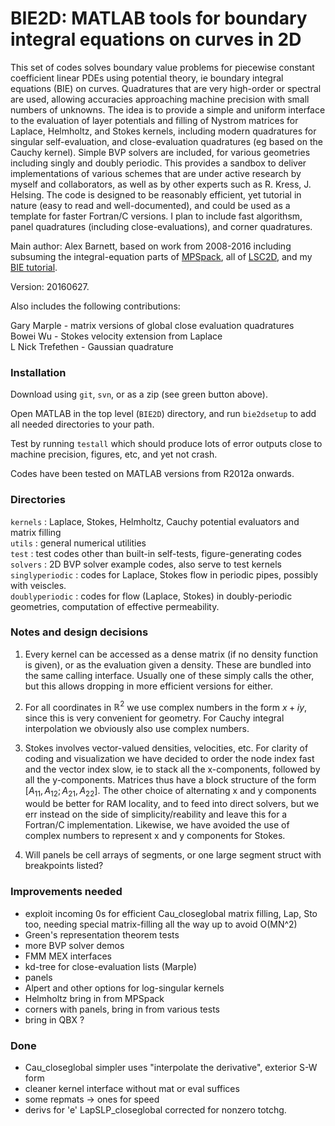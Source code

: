 # BIE2D: MATLAB tools for boundary integral equations on curves in 2D

This set of codes solves boundary value problems for piecewise constant coefficient linear PDEs using potential theory, ie boundary integral equations (BIE) on curves. Quadratures that are very high-order or spectral are used, allowing accuracies approaching machine precision with small numbers of unknowns. The idea is to provide a simple and uniform interface to the evaluation of layer potentials and filling of Nystrom matrices for Laplace, Helmholtz, and Stokes kernels, including modern quadratures for singular self-evaluation, and close-evaluation quadratures (eg based on the Cauchy kernel).  Simple BVP solvers are included, for various geometries including singly and doubly periodic. This provides a sandbox to deliver implementations of various schemes that are under active research by myself and collaborators, as well as by other experts such as R. Kress, J. Helsing. The code is designed to be reasonably efficient, yet tutorial in nature (easy to read and well-documented), and could be used as a template for faster Fortran/C versions.  I plan to include fast algorithsm, panel quadratures (including close-evaluations), and corner quadratures.

Main author: Alex Barnett, based on work from 2008-2016 including subsuming the integral-equation parts of [MPSpack](https://github.com/ahbarnett/mpspack), all of [LSC2D](http://math.dartmouth.edu/~ahb/software/lsc2d.tgz), and my [BIE tutorial](https://math.dartmouth.edu/~fastdirect/notes/quadrtut.zip).

Version: 20160627.

Also includes the following contributions:

  Gary Marple - matrix versions of global close evaluation quadratures  
  Bowei Wu - Stokes velocity extension from Laplace  
  L Nick Trefethen - Gaussian quadrature  

### Installation

Download using `git`, `svn`, or as a zip (see green button above).

Open MATLAB in the top level (`BIE2D`) directory, and run `bie2dsetup` to add all needed directories to your path. 

Test by running `testall` which should produce lots of error outputs close to machine precision, figures, etc, and yet not crash.

Codes have been tested on MATLAB versions from R2012a onwards.


### Directories

`kernels` : Laplace, Stokes, Helmholtz, Cauchy potential evaluators and matrix filling  
`utils`   : general numerical utilities  
`test`    : test codes other than built-in self-tests, figure-generating codes  
`solvers` : 2D BVP solver example codes, also serve to test kernels  
`singlyperiodic` : codes for Laplace, Stokes flow in periodic pipes, possibly with veiscles.  
`doublyperiodic` : codes for flow (Laplace, Stokes) in doubly-periodic geometries, computation of effective permeability.  

### Notes and design decisions

1. Every kernel can be accessed as a dense matrix (if no density function is given), or as the evaluation given a density.  These are bundled into the same calling interface.  Usually one of these simply calls the other, but this allows dropping in more efficient versions for either.

1. For all coordinates in $\mathbb{R}^2$ we use complex numbers in the form $x+iy$, since this is very convenient for geometry. For Cauchy integral interpolation we obviously also use complex numbers.

1. Stokes involves vector-valued densities, velocities, etc. For clarity of coding and visualization we have decided to order the node index fast and the vector index slow, ie to stack all the x-components, followed by all the y-components. Matrices thus have a block structure of the form $[A_{11}, A_{12}; A_{21}, A_{22}]$. The other choice of alternating x and y components would be better for RAM locality, and to feed into direct solvers, but we err instead on the side of simplicity/reability and leave this for a Fortran/C implementation. Likewise, we have avoided the use of complex numbers to represent x and y components for Stokes.

1. Will panels be cell arrays of segments, or one large segment struct with breakpoints listed?

### Improvements needed

* exploit incoming 0s for efficient Cau_closeglobal matrix filling, Lap, Sto too, needing special matrix-filling all the way up to avoid O(MN^2)
* Green's representation theorem tests
* more BVP solver demos
* FMM MEX interfaces
* kd-tree for close-evaluation lists (Marple)
* panels
* Alpert and other options for log-singular kernels
* Helmholtz bring in from MPSpack
* corners with panels, bring in from various tests
* bring in QBX ?

### Done

* Cau_closeglobal simpler uses "interpolate the derivative", exterior S-W form
* cleaner kernel interface without mat or eval suffices
* some repmats -> ones for speed
* derivs for 'e' LapSLP_closeglobal corrected for nonzero totchg.
